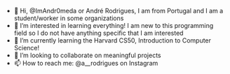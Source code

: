 - 👋 Hi, @ImAndr0meda or André Rodrigues, I am from Portugal and I am a student/worker in some organizations
- 👀 I’m interested in learning everything! I am new to this programming field so I do not have anything specific that I am interested
- 🌱 I’m currently learning the Harvard CS50, Introduction to Computer Science!
- 💞️ I’m looking to collaborate on meaningful projects
- 📫 How to reach me: @a__rodrigues on Instagram

<!---
ImAndr0meda/ImAndr0meda is a ✨ special ✨ repository because its `README.md` (this file) appears on your GitHub profile.
You can click the Preview link to take a look at your changes.
--->

